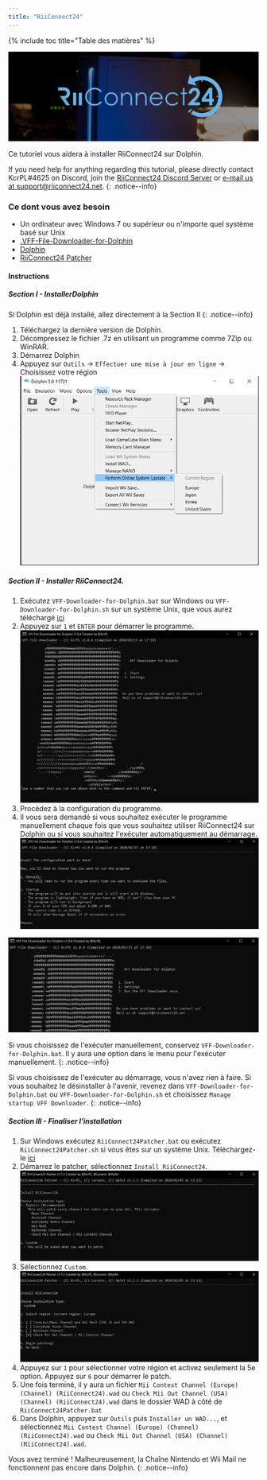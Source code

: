 ```yaml
---
title: "RiiConnect24"
---
```


{% include toc title="Table des matières" %}

![RiiConnect24 Logo](/images/WiiRC24Logo.jpg)

Ce tutoriel vous aidera à installer RiiConnect24 sur Dolphin.

If you need help for anything regarding this tutorial, please directly contact KcrPL#4625 on Discord, join the [RiiConnect24 Discord Server](https://discord.gg/rc24) or [e-mail us at support@riiconnect24.net](mailto:support@riiconnect24.net).
{: .notice--info}

### Ce dont vous avez besoin
* Un ordinateur avec Windows 7 ou supérieur ou n'importe quel système basé sur Unix
* [.VFF-File-Downloader-for-Dolphin](https://github.com/RiiConnect24/.VFF-File-Downloader-for-Dolphin/releases)
* [Dolphin](https://dolphin-emu.org/download/)
* [RiiConnect24 Patcher](https://github.com/RiiConnect24/RiiConnect24-Patcher/releases)

#### Instructions

##### Section I - InstallerDolphin

Si Dolphin est déjà installé, allez directement à la Section II
{: .notice--info}

1. Téléchargez la dernière version de Dolphin.
2. Décompressez le fichier .7z en utilisant un programme comme 7Zip ou WinRAR.
3. Démarrez Dolphin
4. Appuyez sur `Outils` -> `Effectuer une mise à jour en ligne` -> Choisissez votre région ![Perform Online System Update](/images/Dolphin_RC24/1.jpg)

##### Section II - Installer RiiConnect24.

1. Exécutez `VFF-Downloader-for-Dolphin.bat` sur Windows ou `VFF-Downloader-for-Dolphin.sh` sur un système Unix, que vous aurez téléchargé [ici](https://github.com/RiiConnect24/.VFF-File-Downloader-for-Dolphin/releases)
2. Appuyez sur `1` et `ENTER` pour démarrer le programme. ![Main Menu](/images/Dolphin_RC24/2.jpg)
3. Procédez à la configuration du programme.
4. Il vous sera demandé si vous souhaitez exécuter le programme manuellement chaque fois que vous souhaitez utiliser RiiConnect24 sur Dolphin ou si vous souhaitez l'exécuter automatiquement au démarrage. ![Choose how to boot the program](/images/Dolphin_RC24/3.jpg)

![Run once](/images/Dolphin_RC24/4.jpg)

Si vous choisissez de l'exécuter manuellement, conservez `VFF-Downloader-for-Dolphin.bat`. Il y aura une option dans le menu pour l'exécuter manuellement.
{: .notice--info}

Si vous choisissez de l'exécuter au démarrage, vous n'avez rien à faire. Si vous souhaitez le désinstaller à l'avenir, revenez dans `VFF-Downloader-for-Dolphin.bat` ou `VFF-Downloader-for-Dolphin.sh` et choisissez `Manage startup VFF Downloader`.
{: .notice--info}

##### Section III - Finaliser l'installation

1. Sur Windows exécutez `RiiConnect24Patcher.bat` ou exécutez `RiiConnect24Patcher.sh` si vous êtes sur un système Unix. Téléchargez-le [ici](https://github.com/RiiConnect24/RiiConnect24-Patcher/releases)
2. Démarrez le patcher, sélectionnez `Install RiiConnect24`. ![Select Custom](/images/Dolphin_RC24/5.jpg)
3. Sélectionnez `Custom`. ![Select Check Mii Out Channel](/images/Dolphin_RC24/6.jpg)
4. Appuyez sur `1` pour sélectionner votre région et activez seulement la 5e option. Appuyez sur `6` pour démarrer le patch.
5. Une fois terminé, il y aura un fichier `Mii Contest Channel (Europe) (Channel) (RiiConnect24).wad` ou `Check Mii Out Channel (USA) (Channel) (RiiConnect24).wad` dans le dossier WAD à côté de `RiiConnect24Patcher.bat`
6. Dans Dolphin, appuyez sur `Outils` puis `Installer un WAD...`, et sélectionnez `Mii Contest Channel (Europe) (Channel) (RiiConnect24).wad` ou `Check Mii Out Channel (USA) (Channel) (RiiConnect24).wad`.

Vous avez terminé ! Malheureusement, la Chaîne Nintendo et Wii Mail ne fonctionnent pas encore dans Dolphin.
{: .notice--info}
